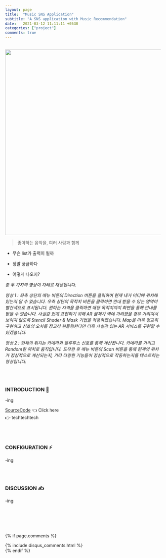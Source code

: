 ```yaml
---
layout: page
title:  "Music SNS Application"
subtitle: "A SNS application with Music Recommendation"
date:   2021-03-12 11:11:11 +0530
categories: ["project"]
comments: true
---
```


<br>

<img src="{{ '/assets/img/data.gif' }}" style="width: 600px; height: auto; margin-left: auto; margin-right: auto; display: block;">

> 좋아하는 음악을, 여러 사람과 함께  
+ 무슨 list가 출력이 될까
* 정말 궁금하다
- 어떻게 나오지?

*총 두 가지의 영상이 차례로 재생됩니다.*  

*영상 1 : 좌측 상단의 메뉴 버튼의 Direction 버튼을 클릭하여 현재 내가 어디에 위치해 있는지 알 수 있습니다. 우측 상단의 목적지 버튼을 클릭하면 안내 받을 수 있는 영역이 빨간색으로 표시됩니다. 원하는 지역을 클릭하면 해당 목적지까지 화면을 통해 안내를 받을 수 있습니다. 사실감 있게 표현하기 위해 AR 물체가 벽에 가려졌을 경우 가려져서 보이지 않도록 Stencil Shader & Mask 기법을 적용하였습니다. Map을 더욱 정교히 구현하고 신호의 오차를 정교히 핸들링한다면 더욱 사실감 있는 AR 서비스를 구현할 수 있겠습니다.*  

*영상 2 : 현재의 위치는 카메라와 블루투스 신호를 통해 계산됩니다. 카메라를 가리고 Random한 위치로 움직입니다. 도착한 후 메뉴 버튼의 Scan 버튼을 통해 현재의 위치가 정상적으로 계산되는지, 기타 다양한 기능들이 정상적으로 작동하는지를 테스트하는 영상입니다.*  

<br>
<br>

### INTRODUCTION 💬

-ing  

[SourceCode][sourceCode] 👈 Click here  
👉 techtechtech

<br>
<br>

### CONFIGURATION ⚡

-ing  

<br>
<br>

### DISCUSSION ✍

-ing

<br>
<br>
<br>
<br>

{% if page.comments %}
<div id="post-disqus" class="container">
{% include disqus_comments.html %}
</div>
{% endif %}

[sourcecode]: /assets/resume.pdf